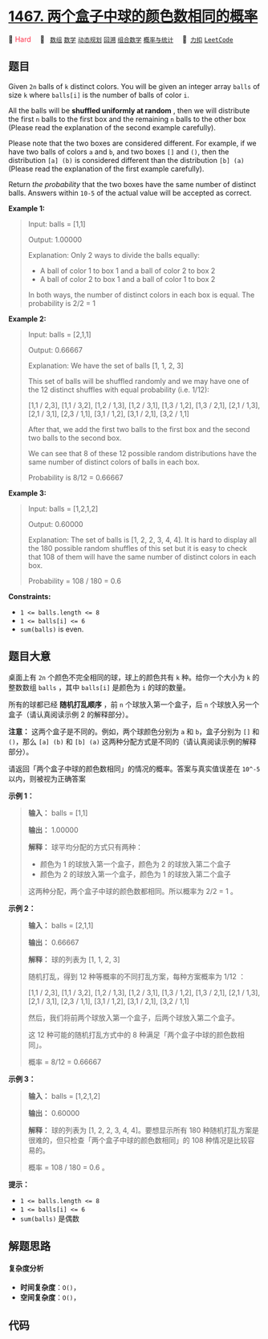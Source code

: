# [1467. 两个盒子中球的颜色数相同的概率](https://2xiao.github.io/leetcode-js/problem/1467.html)

🔴 <font color=#ff334b>Hard</font>&emsp; 🔖&ensp; [`数组`](/tag/array.md) [`数学`](/tag/math.md) [`动态规划`](/tag/dynamic-programming.md) [`回溯`](/tag/backtracking.md) [`组合数学`](/tag/combinatorics.md) [`概率与统计`](/tag/probability-and-statistics.md)&emsp; 🔗&ensp;[`力扣`](https://leetcode.cn/problems/probability-of-a-two-boxes-having-the-same-number-of-distinct-balls) [`LeetCode`](https://leetcode.com/problems/probability-of-a-two-boxes-having-the-same-number-of-distinct-balls)

## 题目

Given `2n` balls of `k` distinct colors. You will be given an integer array
`balls` of size `k` where `balls[i]` is the number of balls of color `i`.

All the balls will be **shuffled uniformly at random** , then we will
distribute the first `n` balls to the first box and the remaining `n` balls to
the other box (Please read the explanation of the second example carefully).

Please note that the two boxes are considered different. For example, if we
have two balls of colors `a` and `b`, and two boxes `[]` and `()`, then the
distribution `[a] (b)` is considered different than the distribution `[b] (a)
`(Please read the explanation of the first example carefully).

Return _the probability_ that the two boxes have the same number of distinct
balls. Answers within `10-5` of the actual value will be accepted as correct.



**Example 1:**

> Input: balls = [1,1]
> 
> Output: 1.00000
> 
> Explanation: Only 2 ways to divide the balls equally:
> - A ball of color 1 to box 1 and a ball of color 2 to box 2
> - A ball of color 2 to box 1 and a ball of color 1 to box 2
> 
> In both ways, the number of distinct colors in each box is equal. The probability is 2/2 = 1

**Example 2:**

> Input: balls = [2,1,1]
> 
> Output: 0.66667
> 
> Explanation: We have the set of balls [1, 1, 2, 3]
> 
> This set of balls will be shuffled randomly and we may have one of the 12 distinct shuffles with equal probability (i.e. 1/12):
> 
> [1,1 / 2,3], [1,1 / 3,2], [1,2 / 1,3], [1,2 / 3,1], [1,3 / 1,2], [1,3 / 2,1], [2,1 / 1,3], [2,1 / 3,1], [2,3 / 1,1], [3,1 / 1,2], [3,1 / 2,1], [3,2 / 1,1]
> 
> After that, we add the first two balls to the first box and the second two balls to the second box.
> 
> We can see that 8 of these 12 possible random distributions have the same number of distinct colors of balls in each box.
> 
> Probability is 8/12 = 0.66667

**Example 3:**

> Input: balls = [1,2,1,2]
> 
> Output: 0.60000
> 
> Explanation: The set of balls is [1, 2, 2, 3, 4, 4]. It is hard to display all the 180 possible random shuffles of this set but it is easy to check that 108 of them will have the same number of distinct colors in each box.
> 
> Probability = 108 / 180 = 0.6

**Constraints:**

  * `1 <= balls.length <= 8`
  * `1 <= balls[i] <= 6`
  * `sum(balls)` is even.


## 题目大意

桌面上有 `2n` 个颜色不完全相同的球，球上的颜色共有 `k` 种。给你一个大小为 `k` 的整数数组 `balls` ，其中 `balls[i]`
是颜色为 `i` 的球的数量。

所有的球都已经 **随机打乱顺序** ，前 `n` 个球放入第一个盒子，后 `n` 个球放入另一个盒子（请认真阅读示例 2 的解释部分）。

**注意：** 这两个盒子是不同的。例如，两个球颜色分别为 `a` 和 `b`，盒子分别为 `[]` 和 `()`，那么 `[a] (b)` 和 `[b]
(a)` 这两种分配方式是不同的（请认真阅读示例的解释部分）。

请返回「两个盒子中球的颜色数相同」的情况的概率。答案与真实值误差在 `10^-5` 以内，则被视为正确答案



**示例 1：**

> 
> 
> 
> 
> 
> **输入：** balls = [1,1]
> 
> **输出：** 1.00000
> 
> **解释：** 球平均分配的方式只有两种：
> - 颜色为 1 的球放入第一个盒子，颜色为 2 的球放入第二个盒子
> - 颜色为 2 的球放入第一个盒子，颜色为 1 的球放入第二个盒子
> 
> 这两种分配，两个盒子中球的颜色数都相同。所以概率为 2/2 = 1 。
> 
> 

**示例 2：**

> 
> 
> 
> 
> 
> **输入：** balls = [2,1,1]
> 
> **输出：** 0.66667
> 
> **解释：** 球的列表为 [1, 1, 2, 3]
> 
> 随机打乱，得到 12 种等概率的不同打乱方案，每种方案概率为 1/12 ：
> 
> [1,1 / 2,3], [1,1 / 3,2], [1,2 / 1,3], [1,2 / 3,1], [1,3 / 1,2], [1,3 / 2,1], [2,1 / 1,3], [2,1 / 3,1], [2,3 / 1,1], [3,1 / 1,2], [3,1 / 2,1], [3,2 / 1,1]
> 
> 然后，我们将前两个球放入第一个盒子，后两个球放入第二个盒子。
> 
> 这 12 种可能的随机打乱方式中的 8 种满足「两个盒子中球的颜色数相同」。
> 
> 概率 = 8/12 = 0.66667
> 
> 

**示例 3：**

> 
> 
> 
> 
> 
> **输入：** balls = [1,2,1,2]
> 
> **输出：** 0.60000
> 
> **解释：** 球的列表为 [1, 2, 2, 3, 4, 4]。要想显示所有 180 种随机打乱方案是很难的，但只检查「两个盒子中球的颜色数相同」的 108 种情况是比较容易的。
> 
> 概率 = 108 / 180 = 0.6 。
> 
> 



**提示：**

  * `1 <= balls.length <= 8`
  * `1 <= balls[i] <= 6`
  * `sum(balls)` 是偶数


## 解题思路

#### 复杂度分析

- **时间复杂度**：`O()`，
- **空间复杂度**：`O()`，

## 代码

```javascript

```